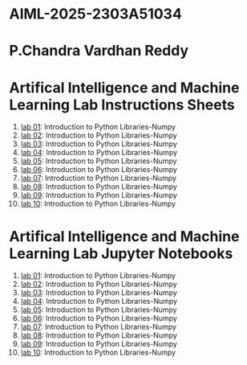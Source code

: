 # AIML-2025-2303A51034
# P.Chandra Vardhan Reddy
# Artifical Intelligence and Machine Learning Lab Instructions Sheets
1. [lab 01](https://github.com/2303A51034/AIML-2025/blob/main/AIML_A1.pdf): Introduction to Python Libraries-Numpy
2. [lab 02](https://github.com/2303A51034/AIML-2025/blob/main/AIML_A2.pdf): Introduction to Python Libraries-Numpy
3. [lab 03](https://github.com/2303A51034/AIML-2025/blob/main/AIML_A3.pdf): Introduction to Python Libraries-Numpy
4. [lab 04](): Introduction to Python Libraries-Numpy
5. [lab 05](): Introduction to Python Libraries-Numpy
6. [lab 06](): Introduction to Python Libraries-Numpy
7. [lab 07](): Introduction to Python Libraries-Numpy
8. [lab 08](): Introduction to Python Libraries-Numpy
9. [lab 09](): Introduction to Python Libraries-Numpy
10. [lab 10](): Introduction to Python Libraries-Numpy


# Artifical Intelligence and Machine Learning Lab Jupyter Notebooks 
1. [lab 01](https://github.com/2303A51034/AIML-2025/blob/main/Lab01-AIML.ipynb): Introduction to Python Libraries-Numpy
2. [lab 02](https://github.com/2303A51034/AIML-2025/blob/main/Lab02_AIML.ipynb): Introduction to Python Libraries-Numpy
3. [lab 03](): Introduction to Python Libraries-Numpy
4. [lab 04](): Introduction to Python Libraries-Numpy
5. [lab 05](): Introduction to Python Libraries-Numpy
6. [lab 06](): Introduction to Python Libraries-Numpy
7. [lab 07](): Introduction to Python Libraries-Numpy
8. [lab 08](): Introduction to Python Libraries-Numpy
9. [lab 09](): Introduction to Python Libraries-Numpy
10. [lab 10](): Introduction to Python Libraries-Numpy
